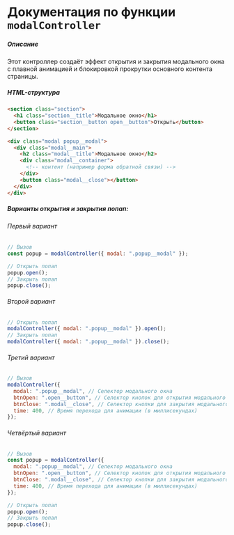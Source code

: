 # Документация по функции `modalController`

##### Описание

Этот контроллер создаёт эффект открытия и закрытия модального окна с плавной анимацией и блокировкой прокрутки основного контента страницы.

##### HTML-структура

```html
<section class="section">
  <h1 class="section__title">Модальное окно</h1>
  <button class="section__button open__button">Открыть</button>
</section>

<div class="modal popup__modal">
  <div class="modal__main">
    <h2 class="modal__title">Модальное окно</h2>
    <div class="modal__container">
      <!-- контент (например форма обратной связи) -->
    </div>
    <button class="modal__close"></button>
  </div>
</div>
```

##### Варианты открытия и закрытия попап:

###### Первый вариант

```js
// Вызов
const popup = modalController({ modal: ".popup__modal" });

// Открыть попап
popup.open();
// Закрыть попап
popup.close();
```

###### Второй вариант

```js
// Открыть попап
modalController({ modal: ".popup__modal" }).open();
// Закрыть попап
modalController({ modal: ".popup__modal" }).close();
```

###### Третий вариант

```js
// Вызов
modalController({
  modal: ".popup__modal", // Селектор модального окна
  btnOpen: ".open__button", // Селектор кнопок для открытия модального окна
  btnClose: ".modal__close", // Селектор кнопки для закрытия модального окна (не обязательно. можно указать другой селектор для закрытия попап)
  time: 400, // Время перехода для анимации (в миллисекундах)
});
```

###### Четвёртый вариант

```js
// Вызов
const popup = modalController({
  modal: ".popup__modal", // Селектор модального окна
  btnOpen: ".open__button", // Селектор кнопок для открытия модального окна
  btnClose: ".modal__close", // Селектор кнопки для закрытия модального окна (не обязательно. можно указать другой селектор для закрытия попап)
  time: 400, // Время перехода для анимации (в миллисекундах)
});

// Открыть попап
popup.open();
// Закрыть попап
popup.close();
```
